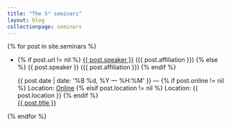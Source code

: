 ```yaml
---
title: "The S³ seminars"
layout: blog
collectionpage: seminars
---
```


{% for post in site.seminars %}
<ul>
  <li> {% if post.url != nil %}
          <a href="{{ post.url }}">{{ post.speaker }}</a> ({{ post.affiliation }})
        {% else %}
          {{ post.speaker }} ({{ post.affiliation }})
        {% endif %} <br/>
  
   {{ post.date | date: '%B %d, %Y — %H:%M' }} —
        {% if post.online != nil %}
          Location: <a href="{{ post.online }}">Online</a>
        {% elsif post.location != nil %}
          Location: {{ post.location }}
        {% endif %}<br/>
  <a href="{{ post.url }}">{{ post.title }}</a></li>
</ul>
{% endfor %}
